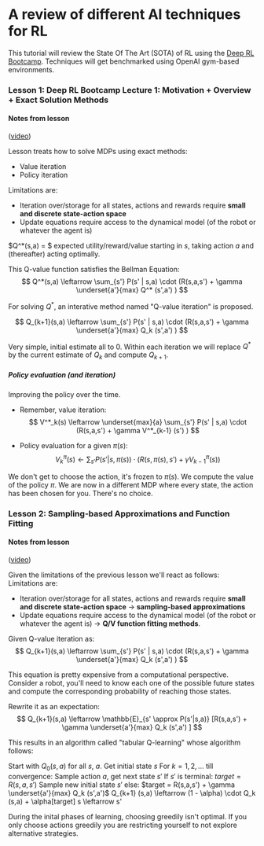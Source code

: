 # A review of different AI techniques for RL

This tutorial will review the State Of The Art (SOTA) of RL using the [Deep RL Bootcamp](https://sites.google.com/view/deep-rl-bootcamp/lectures). Techniques
will get benchmarked using OpenAI gym-based environments.

### Lesson 1: Deep RL Bootcamp Lecture 1: Motivation + Overview + Exact Solution Methods
#### Notes from lesson
([video](https://www.youtube.com/watch?v=qaMdN6LS9rA))

Lesson treats how to solve MDPs using exact methods:
- Value iteration
- Policy iteration

Limitations are:
- Iteration over/storage for all states, actions and rewards require **small and discrete
state-action space**
- Update equations require access to the dynamical model (of the robot or whatever the agent is)

$Q^*(s,a) = $ expected utility/reward/value starting in $s$, taking action $a$ and (thereafter)
acting optimally.


This Q-value function satisfies the Bellman Equation:
$$
Q^*(s,a) \leftarrow  \sum_{s'} P(s' | s,a) \cdot (R(s,a,s') + \gamma \underset{a'}{max} Q^* (s',a') )
$$

For solving $Q^*$, an interative method named "Q-value iteration" is proposed.

$$
Q_{k+1}(s,a) \leftarrow  \sum_{s'} P(s' | s,a) \cdot (R(s,a,s') + \gamma \underset{a'}{max} Q_k (s',a') )
$$

Very simple, initial estimate all to 0. Within each iteration we will replace $Q^*$ by the current estimate of $Q_k$ and compute $Q_{k+1}$.

##### Policy evaluation (and iteration)
Improving the policy over the time.
- Remember, value iteration:
$$
V^*_k(s) \leftarrow   \underset{max}{a} \sum_{s'} P(s' | s,a) \cdot (R(s,a,s') + \gamma V^*_{k-1} (s') )
$$


- Policy evaluation for a given $\pi(s)$:
$$
V^\pi_k(s) \leftarrow  \sum_{s'} P(s' | s,\pi(s)) \cdot (R(s,\pi(s),s') + \gamma V^\pi_{k-1} (s) )
$$

We don't get to choose the action, it's frozen to $\pi(s)$. We compute the value of the policy $\pi$. We are now in a different MDP where every state, the action has been chosen for you. There's no choice.

### Lesson 2: Sampling-based Approximations and Function Fitting
#### Notes from lesson
([video](https://www.youtube.com/watch?v=qO-HUo0LsO4))

Given the limitations of the previous lesson we'll react as follows:
Limitations are:
- Iteration over/storage for all states, actions and rewards require **small and discrete
state-action space** -> **sampling-based approximations**
- Update equations require access to the dynamical model (of the robot or whatever the agent is) -> **Q/V function fitting methods**.


Given Q-value iteration as:
$$
Q_{k+1}(s,a) \leftarrow  \sum_{s'} P(s' | s,a) \cdot (R(s,a,s') + \gamma \underset{a'}{max} Q_k (s',a') )
$$

This equation is pretty expensive from a computational perspective. Consider a robot, you'll need to know each one of the possible future states and compute the corresponding probability of reaching those states.

Rewrite it as an expectation:
$$
Q_{k+1}(s,a) \leftarrow  \mathbb{E}_{s' \approx P(s'|s,a)} [R(s,a,s') + \gamma \underset{a'}{max} Q_k (s',a') ]
$$

This results in an algorithm called "tabular Q-learning" whose algorithm follows:


Start with $Q_0 (s,a)$ for all $s$, $a$.
Get initial state $s$
For $k=1,2, ...$ till convergence:
  Sample action $a$, get next state $s'$
  If $s'$ is terminal:
    $target = R(s,a,s')$
    Sample new initial state $s'$
  else:
    $target = R(s,a,s') + \gamma \underset{a'}{max} Q_k (s',a')$
  Q_{k+1} (s,a) \leftarrow (1 - \alpha) \cdot Q_k (s,a) + \alpha[target]
  s \leftarrow s'


During the inital phases of learning, choosing greedily isn't optimal. If you only choose actions greedily you are restricting yourself to not explore alternative strategies.
